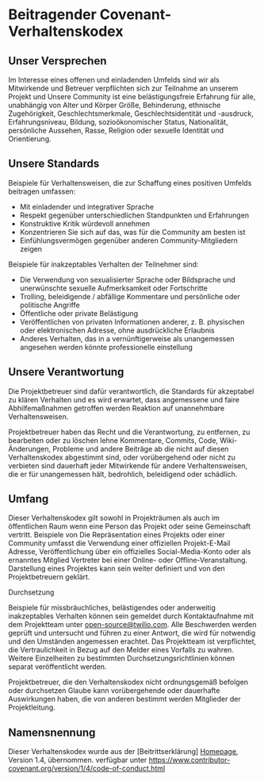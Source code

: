 # Beitragender Covenant-Verhaltenskodex

## Unser Versprechen

Im Interesse eines offenen und einladenden Umfelds sind wir als
Mitwirkende und Betreuer verpflichten sich zur Teilnahme an unserem Projekt und
Unsere Community ist eine belästigungsfreie Erfahrung für alle, unabhängig von Alter und Körper
Größe, Behinderung, ethnische Zugehörigkeit, Geschlechtsmerkmale, Geschlechtsidentität und -ausdruck,
Erfahrungsniveau, Bildung, sozioökonomischer Status, Nationalität, persönliche
Aussehen, Rasse, Religion oder sexuelle Identität und Orientierung.

## Unsere Standards

Beispiele für Verhaltensweisen, die zur Schaffung eines positiven Umfelds beitragen
umfassen:

- Mit einladender und integrativer Sprache
- Respekt gegenüber unterschiedlichen Standpunkten und Erfahrungen
- Konstruktive Kritik würdevoll annehmen
- Konzentrieren Sie sich auf das, was für die Community am besten ist
- Einfühlungsvermögen gegenüber anderen Community-Mitgliedern zeigen

Beispiele für inakzeptables Verhalten der Teilnehmer sind:

- Die Verwendung von sexualisierter Sprache oder Bildsprache und unerwünschte sexuelle Aufmerksamkeit oder
  Fortschritte
- Trolling, beleidigende / abfällige Kommentare und persönliche oder politische Angriffe
- Öffentliche oder private Belästigung
- Veröffentlichen von privaten Informationen anderer, z. B. physischen oder elektronischen
  Adresse, ohne ausdrückliche Erlaubnis
- Anderes Verhalten, das in a vernünftigerweise als unangemessen angesehen werden könnte
  professionelle einstellung

## Unsere Verantwortung

Die Projektbetreuer sind dafür verantwortlich, die Standards für akzeptabel zu klären
Verhalten und es wird erwartet, dass angemessene und faire Abhilfemaßnahmen getroffen werden
Reaktion auf unannehmbare Verhaltensweisen.

Projektbetreuer haben das Recht und die Verantwortung, zu entfernen, zu bearbeiten oder zu löschen
lehne Kommentare, Commits, Code, Wiki-Änderungen, Probleme und andere Beiträge ab
die nicht auf diesen Verhaltenskodex abgestimmt sind, oder vorübergehend oder nicht zu verbieten sind
dauerhaft jeder Mitwirkende für andere Verhaltensweisen, die er für unangemessen hält,
bedrohlich, beleidigend oder schädlich.

## Umfang

Dieser Verhaltenskodex gilt sowohl in Projekträumen als auch im öffentlichen Raum
wenn eine Person das Projekt oder seine Gemeinschaft vertritt. Beispiele von
Die Repräsentation eines Projekts oder einer Community umfasst die Verwendung einer offiziellen Projekt-E-Mail
Adresse, Veröffentlichung über ein offizielles Social-Media-Konto oder als ernanntes Mitglied
Vertreter bei einer Online- oder Offline-Veranstaltung. Darstellung eines Projektes kann sein
weiter definiert und von den Projektbetreuern geklärt.

Durchsetzung

Beispiele für missbräuchliches, belästigendes oder anderweitig inakzeptables Verhalten können sein
gemeldet durch Kontaktaufnahme mit dem Projektteam unter open-source@twilio.com. Alle
Beschwerden werden geprüft und untersucht und führen zu einer Antwort, die
wird für notwendig und den Umständen angemessen erachtet. Das Projektteam ist
verpflichtet, die Vertraulichkeit in Bezug auf den Melder eines Vorfalls zu wahren.
Weitere Einzelheiten zu bestimmten Durchsetzungsrichtlinien können separat veröffentlicht werden.

Projektbetreuer, die den Verhaltenskodex nicht ordnungsgemäß befolgen oder durchsetzen
Glaube kann vorübergehende oder dauerhafte Auswirkungen haben, die von anderen bestimmt werden
Mitglieder der Projektleitung.

## Namensnennung

Dieser Verhaltenskodex wurde aus der [Beitrittserklärung] [Homepage], Version 1.4, übernommen.
verfügbar unter https://www.contributor-covenant.org/version/1/4/code-of-conduct.html

[homepage]: https://www.contributor-covenant.org
